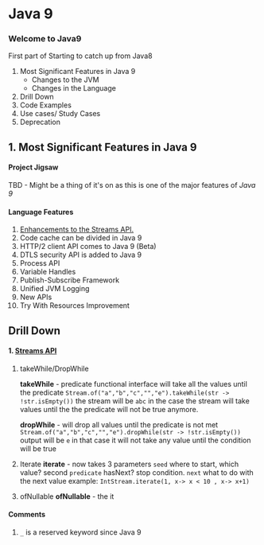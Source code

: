 # Java 9 
### Welcome to Java9
First part of Starting to catch up from Java8

1. Most Significant Features in Java 9
    * Changes to the JVM
    * Changes in the Language
2. Drill Down
3. Code Examples
4. Use cases/ Study Cases
5. Deprecation 

## 1. Most Significant Features in Java 9
#### Project Jigsaw
TBD - Might be a thing of it's on as this is one of the major features of *Java 9*

#### Language Features
1. [Enhancements to the Streams API.](#stream-api)
2. Code cache can be divided in Java 9
3. HTTP/2 client API comes to Java 9 (Beta)
4. DTLS security API is added to Java 9
5. Process API
6. Variable Handles
7. Publish-Subscribe Framework
8. Unified JVM Logging
9. New APIs
10. Try With Resources Improvement

## Drill Down

#### 1.  [Streams API](#stream-api)
	
  1. takeWhile/DropWhile
		
		**takeWhile** - predicate functional interface will take all the values until the predicate
	    `Stream.of("a","b","c","","e").takeWhile(str -> !str.isEmpty())`
		the stream will be `abc` in the case the stream will take values until the the predicate will not be true anymore.

		**dropWhile** - will drop all values until  the predicate is not met
		`Stream.of("a","b","c","","e").dropWhile(str -> !str.isEmpty())`
		output will be `e` in that case it will not take any value until the condition will be true
2. Iterate
	**iterate**  - now takes 3 parameters `seed` where to start, which value? second `predicate` hasNext? stop condition. `next` what to do with the next value
	example: 	`IntStream.iterate(1, x-> x < 10 , x-> x+1)`
3. ofNullable
	**ofNullable** - the it

#### Comments
1. `_` is a reserved keyword since Java 9
<!--stackedit_data:
eyJoaXN0b3J5IjpbLTExNTU0MzMzMjksLTc2ODE1MDM4NywtOT
QwMjA5MzE5LC01Nzk2MTc4MDIsLTg4NDM4MzQyMCwtOTg5OTI5
ODJdfQ==
-->